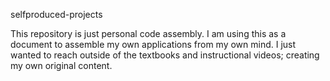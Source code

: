 selfproduced-projects

This repository is just personal code assembly. I am using this as a document to assemble my own applications from my own mind. I just wanted to reach outside of the textbooks and instructional videos; creating my own original content.
